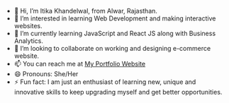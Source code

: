 - 👋 Hi, I’m Itika Khandelwal, from Alwar, Rajasthan.
- 👀 I’m interested in learning Web Development and making interactive websites. 
- 🌱 I’m currently learning JavaScript and React JS along with Business Analytics. 
- 💞️ I’m looking to collaborate on working and designing e-commerce website. 
- 📫 You can reach me at [My Portfolio Website](https://itika-khandelwal-portfolio-staging.b12sites.com/index#contact)
- 😄 Pronouns: She/Her
- ⚡ Fun fact: I am just an enthusiast of learning new, unique and innovative skills to keep upgrading myself and get better opportunities. 


